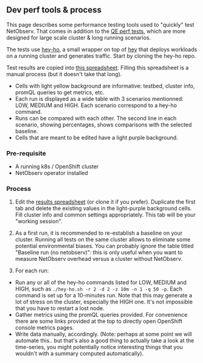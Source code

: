 ## Dev perf tools & process

This page describes some performance testing tools used to "quickly" test NetObserv. That comes in addition to the [QE perf tests](https://github.com/openshift-qe/ocp-qe-perfscale-ci), which are more designed for large scale cluster & long running scenarios.

The tests use [hey-ho](https://github.com/jotak/hey-ho), a small wrapper on top of [hey](https://github.com/rakyll/hey) that deploys workloads on a running cluster and generates traffic. Start by cloning the hey-ho repo.

Test results are copied into [this spreadsheet](https://docs.google.com/spreadsheets/d/1qakBaK1dk_rERO30k1cSR4W-Nn0SXW4A3lqQ1sZC4rE/edit). Filling this spreadsheet is a manual process (but it doesn't take that long).
- Cells with light yellow background are informative: testbed, cluster info, promQL queries to get metrics, etc.
- Each run is displayed as a wide table with 3 scenarios mentionned: LOW, MEDIUM and HIGH. Each scenario correspond to a hey-ho command.
- Runs can be compared with each other. The second line in each scenario, showing percentages, shows comparisons with the selected baseline.
- Cells that are meant to be edited have a light purple background.

### Pre-requisite

- A running k8s / OpenShift cluster
- NetObserv operator installed

### Process

1. Edit the [results spreadsheet](https://docs.google.com/spreadsheets/d/1qakBaK1dk_rERO30k1cSR4W-Nn0SXW4A3lqQ1sZC4rE/edit) (or clone it if you prefer). Duplicate the first tab and delete the existing values in the light-purple background cells. Fill cluster info and common settings appropriately. This tab will be your "working session".

2. As a first run, it is recommended to re-establish a baseline on your cluster. Running all tests on the same cluster allows to eliminate some potential environmental biases. You can probably ignore the table titled "Baseline run (no netobserv)": this is only useful when you want to measure NetObserv overhead versus a cluster without NetObserv.

3. For each run:
  - Run any or all of the hey-ho commands listed for LOW, MEDIUM and HIGH, such as `./hey-ho.sh -r 2 -d 2 -z 10m -n 1 -q 50 -p`. Each command is set up for a 10-minutes run. Note that this may generate a lot of stress on the cluster, especially the HIGH one. It's not impossible that you have to restart a lost node.
  - Gather metrics using the promQL queries provided. For convenience there are some links provided at the top to directly open OpenShift console metrics pages.
  - Write data manually, accordingly. (Note: perhaps at some point we will automate this.. but that's also a good thing to actually take a look at the time-series, you might potentially notice interesting things that you wouldn't with a summary computed automatically).
